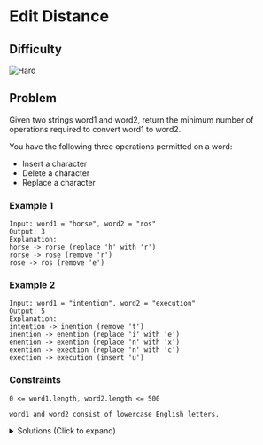 # Edit Distance

## Difficulty

![Hard](https://img.shields.io/badge/hard-d9534f?style=for-the-badge&logoColor=white)

## Problem

Given two strings word1 and word2, return the minimum number of operations required to convert word1 to word2.

You have the following three operations permitted on a word:

- Insert a character
- Delete a character
- Replace a character

### Example 1

```
Input: word1 = "horse", word2 = "ros"
Output: 3
Explanation:
horse -> rorse (replace 'h' with 'r')
rorse -> rose (remove 'r')
rose -> ros (remove 'e')
```

### Example 2

```
Input: word1 = "intention", word2 = "execution"
Output: 5
Explanation:
intention -> inention (remove 't')
inention -> enention (replace 'i' with 'e')
enention -> exention (replace 'n' with 'x')
exention -> exection (replace 'n' with 'c')
exection -> execution (insert 'u')
```

### Constraints

`0 <= word1.length, word2.length <= 500`

`word1 and word2 consist of lowercase English letters.`

<details>
  <summary>Solutions (Click to expand)</summary>

### Explanation

#### Dynamic Programming

We can make the problem easier by breaking it down into smaller sub problems. Staring with two empty strings `word1 = "", word2 = ""` we know that both strings are the same and require 0 operations. We can say that the minimum operations needed to transform `word1.substring(0,0)` to `word2.substring(0,0)` is 0

we can find the minimum number of operations to get `word1` to `word2` by comparing our options

```
word1 = "horse", word2 = "ros"

"", "" // strings are the same, 0 operations

"h", "" // remove h, 1 operation

"", "r" // add r, 1 operation

// find the min operations needed to get "h" to "r"

"h", "r" // replace h with r, find the min operations for word1.substring(0, 0) to word2.substring(0, 0) and add one

"", "r" // add r, find min operations from `word1.substring(0,1)` to `word2.substring(0,0)` ("h" to "") and add one

"ro", "r"// remove o, find min operations from `word1.substring(0, 1)` to word.substring(0,2) ("h" to "ro") and add one

```

We can use dynamic programming to store the minimum operations for these sub-problems. A 2D matrix would work here where `dp[i][j]` indicates the minimum operations to get `word1.substring(0, i)` to `word2.substring(0, j)`.

If the last character of the to substrings are the same, then no operations are needed take the minimum for the previous operations. the min operations is `dp[i - 1][j - 1]`.

If the characters are not the same there, there are three operations we can make:

1. replacement, take the min of `dp[i - 1][j - 1]` and add one
2. removal, take the min of `dp[i - 1][j]` and add one
3. replacement, take the min of `dp[i][j - 1]` and add one

Getting all the possible minimum operations for every possible combinations of substrings, we will find the minimum operations to make `word1.substring(0, word1.length)` into `word2.substring(0, word2.length)` at `dp[word1.length][word2.length]`

Time: `O(N*M)` Where `N` is the length of `word1` + 1 and `M` is the length of `word2` + 1

Space: `O(N*M)`

- [JavaScript](./edit-distance.js)
- [TypeScript](./edit-distance.ts)
- [Java](./edit-distance.java)
- [Go](./edit-distance.go)

</details>
